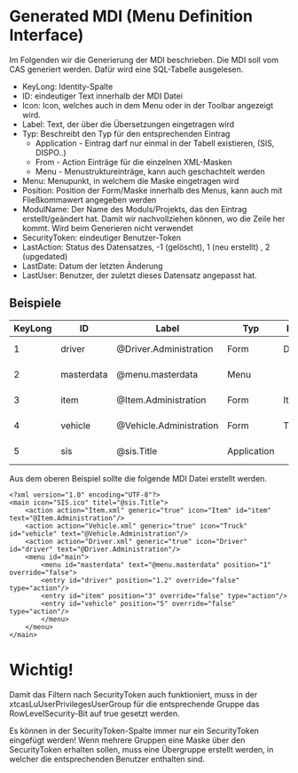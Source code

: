 # Generated MDI (Menu Definition Interface)
Im Folgenden wir die Generierung der MDI beschrieben. Die MDI soll vom CAS generiert werden. Dafür wird eine SQL-Tabelle ausgelesen.

- KeyLong: Identity-Spalte
- ID: eindeutiger Text innerhalb der MDI Datei
- Icon: Icon, welches auch in dem Menu oder in der Toolbar angezeigt wird.
- Label: Text, der über die Übersetzungen eingetragen wird
- Typ: Beschreibt den Typ für den entsprechenden Eintrag
    - Application - Eintrag darf nur einmal in der Tabell existieren, (SIS, DISPO..)
    - From - Action Einträge für die einzelnen XML-Masken
    - Menu - Menustruktureinträge, kann auch geschachtelt werden
- Menu: Menupunkt, in welchem die Maske eingetragen wird
- Position: Position der Form/Maske innerhalb des Menus, kann auch mit Fließkommawert angegeben werden
- ModulName: Der Name des Moduls/Projekts, das den Eintrag erstellt/geändert hat. Damit wir nachvollziehen können, wo die Zeile her kommt. Wird beim Generieren nicht verwendet
- SecurityToken: eindeutiger Benutzer-Token
- LastAction: Status des Datensatzes, -1 (gelöscht), 1 (neu erstellt) , 2 (upgedated)
- LastDate: Datum der letzten Änderung
- LastUser: Benutzer, der zuletzt dieses Datensatz angepasst hat.

## Beispiele

| KeyLong | ID | Label | Typ | Icon | Menu | Position | ModulName | SecurityToken | LastAction | LastDate | LastUser |
|---------|----|----|-----|------|------|----------|---------------|---------------|------------|----------|----------|
| 1 | driver |@Driver.Administration | Form | Driver |MasterData | 1.2|aero.minova.driver | admin | 2 | 21.11.2022 12:23:45 |erlanger |
| 2 | masterdata |@menu.masterdata | Menu| | | 1|aero.minova.cas| admin | 2 | 21.11.2022 12:34:12 |erlanger |
| 3 | item |@Item.Administration | Form | Item |MasterData | 3|aero.minova.item| verwaltung | 2 | 21.11.2022 12:23:45 |erlanger |
| 4 | vehicle |@Vehicle.Administration | Form | Truck |MasterData |5|aero.minova.vehicle| verwaltung | 2 | 21.11.2022 12:23:45 |erlanger |
| 5 | sis |@sis.Title | Application | | | |aero.minova.sis| verwaltung | 2 | 21.11.2022 12:23:45 |erlanger |

Aus dem oberen Beispiel sollte die folgende MDI Datei erstellt werden.


```
<?xml version="1.0" encoding="UTF-8"?>
<main icon="SIS.ico" titel="@sis.Title">
	<action action="Item.xml" generic="true" icon="Item" id="item" text="@Item.Administration"/>
	<action action="Vehicle.xml" generic="true" icon="Truck" id="vehicle" text="@Vehicle.Administration"/>
	<action action="Driver.xml" generic="true" icon="Driver" id="driver" text="@Driver.Administration"/>
	<menu id="main">
	    <menu id="masterdata" text="@menu.masterdata" position="1" override="false">
		<entry id="driver" position="1.2" override="false" type="action"/>
		<entry id="item" position="3" override="false" type="action"/>
		<entry id="vehicle" position="5" override="false" type="action"/>
        </menu>
    </menu>
</main>

```

# Wichtig!

Damit das Filtern nach SecurityToken auch funktioniert, muss in der xtcasLuUserPrivilegesUserGroup für die entsprechende Gruppe das RowLevelSecurity-Bit auf true gesetzt werden.

Es können in der SecurityToken-Spalte immer nur ein SecurityToken eingefügt werden!
Wenn mehrere Gruppen eine Maske über den SecurityToken erhalten sollen, muss eine Übergruppe erstellt werden, in welcher die entsprechenden Benutzer enthalten sind.

